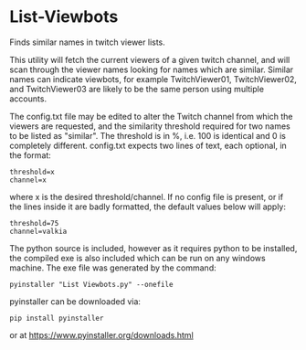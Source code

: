 # List-Viewbots
Finds similar names in twitch viewer lists.

This utility will fetch the current viewers of a given twitch channel, and will scan through the viewer names looking for names which are similar. Similar names can indicate viewbots, for example TwitchViewer01, TwitchViewer02, and TwitchViewer03 are likely to be the same person using multiple accounts.

The config.txt file may be edited to alter the Twitch channel from which the viewers are requested, and the similarity threshold required for two names to be listed as "similar". The threshold is in %, i.e. 100 is identical and 0 is completely different. config.txt expects two lines of text, each optional, in the format: 

    threshold=x
    channel=x

where x is the desired threshold/channel. If no config file is present, or if the lines inside it are badly formatted, the default values below will apply:

    threshold=75
    channel=valkia

The python source is included, however as it requires python to be installed, the compiled exe is also included which can be run on any windows machine. The exe file was generated by the command:

`pyinstaller "List Viewbots.py" --onefile`

pyinstaller can be downloaded via:

`pip install pyinstaller`

or at https://www.pyinstaller.org/downloads.html
